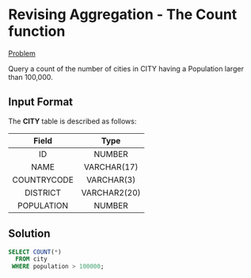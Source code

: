 # Revising Aggregation - The Count function

[Problem](https://www.hackerrank.com/challenges/revising-aggregations-the-count-function/problem?isFullScreen=true)

Query a count of the number of cities in CITY having a Population larger than 100,000.

## Input Format

The **CITY** table is described as follows:

|Field|Type|
|:---:|:---:|
|ID|NUMBER||
|NAME|VARCHAR(17)|
|COUNTRYCODE|VARCHAR(3)|
|DISTRICT|VARCHAR2(20)|
|POPULATION|NUMBER|


## Solution

```SQL
SELECT COUNT(*)
  FROM city
 WHERE population > 100000;
```
